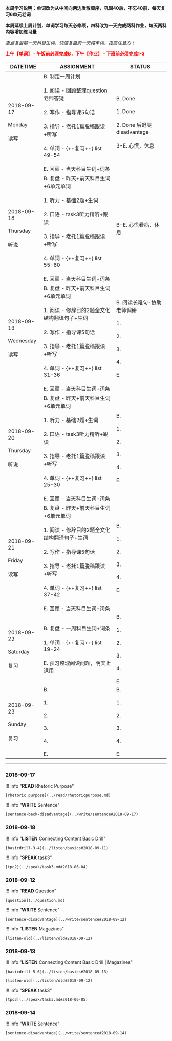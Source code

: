 **本周学习说明：单词改为从中间向两边发散顺序，巩固40后，不忘40前，每天复习6单元老词**

**本周延续上周计划，单词学习每天必修项，四科改为一天完成两科作业，每天两科内容增加练习量**

*重点复盘前一天科目生词，快速复盘前一天纯单词，提高注意力！*

**<font color='red'>上午【单词】 - 午饭前必须完成B，下午【作业】 - 下班前必须完成1-3</font>**

DATETIME |  ASSIGNMENT | STATUS
------------ | ------------- | -------------
2018-09-17 <br><br> Monday <br><br>读写 | B. 制定一周计划<br><br> 1. 阅读 - 回顾整理question老师答疑<br><br>2. 写作 - 指导课5句话<br><br>3. 指导 - 老托1篇脱稿跟读+听写 <br><br>4. 单词 - {++复习++} list 49-54<br><br>E. 回顾 - 当天科目生词+词条 | B. Done<br><br>1. Done<br><br>2. Done 后退类disadvantage<br><br>3-E. 心慌，休息
2018-09-18 <br><br> Thursday<br><br>听说 | B. 复盘 - 昨天+前天科目生词+6单元单词<br><br>1. 听力 - 基础2题+生词<br><br> 2. 口语 - task3听力精听+跟读<br><br>3. 指导 - 老托1篇脱稿跟读+听写 <br><br>4. 单词 - {++复习++} list 55-60<br><br>E. 回顾 - 当天科目生词+词条 | B-E. 心慌看病，休息
2018-09-19 <br><br>Wednesday<br><br>读写 | B. 复盘 - 昨天+前天科目生词+6单元单词<br><br>1. 阅读 - 修辞目的2题全文化结构翻译句子+生词<br><br>2. 写作 - 指导课5句话<br><br>3. 指导 - 老托1篇脱稿跟读+听写<br><br>4. 单词 - {++复习++} list 31-36<br><br>E. 回顾 - 当天科目生词+词条 | B. 阅读长难句-协助老师调研<br><br>1. <br><br>2. <br><br>3. <br><br>4. <br><br>E.
2018-09-20 <br><br> Thursday  <br><br>听说  | B. 复盘 - 昨天+前天科目生词+6单元单词<br><br>1. 听力 - 基础2题+生词<br><br> 2. 口语 - task3听力精听+跟读<br><br>3. 指导 - 老托1篇脱稿跟读+听写 <br><br>4. 单词 - {++复习++} list 25-30<br><br>E. 回顾 - 当天科目生词+词条 | B. <br><br>1. <br><br>2. <br><br>3. <br><br>4. <br><br>E.
2018-09-21 <br><br> Friday <br><br>读写| B. 复盘 - 昨天+前天科目生词+6单元单词<br><br>1. 阅读 - 修辞目的2题全文化结构翻译句子+生词<br><br>2. 写作 - 指导课5句话<br><br>3. 指导 - 老托1篇脱稿跟读+听写<br><br>4. 单词 - {++复习++} list 37-42<br><br>E. 回顾 - 当天科目生词+词条   | B. <br><br>1. <br><br>2. <br><br>3. <br><br>4. <br><br>E.
2018-09-22 <br><br> Saturday <br><br>复习 | B. 复盘 - 一周科目生词+词条 <br><br>1. 单词 - {++复习++} list 19-24<br><br>E. 预习整理阅读问题，明天上课用 | B. <br><br>1. <br><br>2. <br><br>3. <br><br>4. <br><br>E.
2018-09-23 <br><br> Sunday <br><br>复习  | B. <br><br>1.<br><br>2. <br><br>3. <br><br>4. <br><br>E. | B. <br><br>1.<br><br>2. <br><br>3. <br><br>4. <br><br>E.


----
    
### 2018-09-17
        
!!! info "**READ** Rhetoric Purpose"
    
    [rhetoric purpose](../read/rhetoricpurpose.md)
    
!!! info "**WRITE** Sentence"
    
    [sentence-back-disadvantage](../write/sentence#2018-09-17)

### 2018-09-18

!!! info "**LISTEN** Connecting Content Basic Drill"
    
    [basicdrill-3-4](../listen/basics#2018-09-11)
    
!!! info "**SPEAK** task3"
    
    [tpo2](../speak/task3.md#2018-06-04)
    
### 2018-09-12
        
!!! info "**READ** Question"
    
    [question](../question.md)
    
!!! info "**WRITE** Sentence"
    
    [sentence-disadvantage](../write/sentence#2018-09-12)
    

!!! info "**LISTEN** Magazines"
    
    [listen-old](../listen/old#2018-09-12)
    
### 2018-09-13

!!! info "**LISTEN** Connecting Content Basic Drill | Magazines"
    
    [basicdrill-5-6](../listen/basics#2018-09-13)
    
    [listen-old](../listen/old#2018-09-12)
    
!!! info "**SPEAK** task3"
    
    [tpo3](../speak/task3.md#2018-06-05)
    
### 2018-09-14
    
!!! info "**WRITE** Sentence"
    
    [sentence-disadvantage](../write/sentence#2018-09-14)
